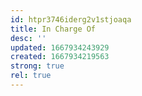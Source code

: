 ```yaml
---
id: htpr3746iderg2v1stjoaqa
title: In Charge Of
desc: ''
updated: 1667934243929
created: 1667934219563
strong: true
rel: true
---
```

